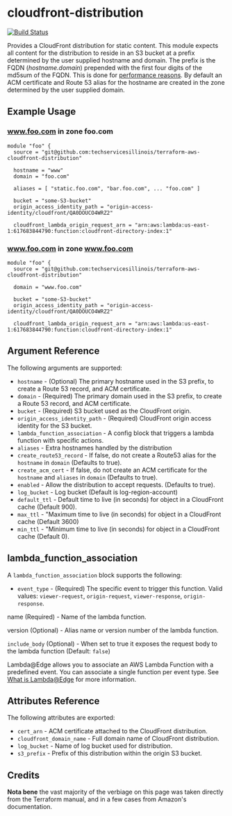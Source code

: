 # cloudfront-distribution

[![Build Status](https://drone.techservices.illinois.edu/api/badges/techservicesillinois/terraform-aws-cloudfront-distribution/status.svg)](https://drone.techservices.illinois.edu/techservicesillinois/terraform-aws-cloudfront-distribution)

Provides a CloudFront distribution for static content. This module
expects all content for the distribution to reside in an S3 bucket
at a prefix determined by the user supplied hostname and domain.
The prefix is the FQDN (*hostname.domain*) prepended with the first
four digits of the md5sum of the FQDN.  This is done for [performance
reasons](https://aws.amazon.com/blogs/aws/amazon-s3-performance-tips-tricks-seattle-hiring-event/).
By default an ACM certificate and Route 53 alias for the hostname
are created in the zone determined by the user supplied domain.

Example Usage
-----------------

### www.foo.com in zone foo.com

```hcl
module "foo" {
  source = "git@github.com:techservicesillinois/terraform-aws-cloudfront-distribution"

  hostname = "www"
  domain = "foo.com"

  aliases = [ "static.foo.com", "bar.foo.com", ... "foo.com" ]

  bucket = "some-S3-bucket"
  origin_access_identity_path = "origin-access-identity/cloudfront/QA0DOUCO4WRZ2"

  cloudfront_lambda_origin_request_arn = "arn:aws:lambda:us-east-1:617683844790:function:cloudfront-directory-index:1"
```

### www.foo.com in zone www.foo.com

```hcl
module "foo" {
  source = "git@github.com:techservicesillinois/terraform-aws-cloudfront-distribution"

  domain = "www.foo.com"

  bucket = "some-S3-bucket"
  origin_access_identity_path = "origin-access-identity/cloudfront/QA0DOUCO4WRZ2"

  cloudfront_lambda_origin_request_arn = "arn:aws:lambda:us-east-1:617683844790:function:cloudfront-directory-index:1"
```

Argument Reference
-----------------

The following arguments are supported:

* `hostname` - (Optional) The primary hostname used in the S3 prefix, to create a Route 53 record, and ACM certificate.
* `domain` - (Required) The primary domain used in the S3 prefix, to create a Route 53 record, and ACM certificate.
* `bucket` - (Required) S3 bucket used as the CloudFront origin.
* `origin_access_identity_path` - (Required) CloudFront origin access identity for the S3 bucket.
* `lambda_function_association` - A config block that triggers a lambda function with specific actions.
* `aliases` - Extra hostnames handled by the distribution
* `create_route53_record` - If false, do not create a Route53 alias for the `hostname` in `domain` (Defaults to true).
* `create_acm_cert` - If false, do not create an ACM certificate for the `hostname` and `aliases` in `domain` (Defaults to true).
* `enabled` - Allow the distribution to accept requests. (Defaults to true).
* `log_bucket` - Log bucket (Default is log-region-account)
* `default_ttl` - Default time to live (in seconds) for object in a CloudFront cache (Default 900).
* `max_ttl` - "Maximum time to live (in seconds) for object in a CloudFront cache (Default 3600)
* `min_ttl` - "Minimum time to live (in seconds) for object in a CloudFront cache (Default 0).


lambda_function_association
---------------------------

A `lambda_function_association` block supports the following:

* `event_type` - (Required) The specific event to trigger this
function. Valid values: `viewer-request`, `origin-request`,
`viewer-response`, `origin-response`.

name (Required) - Name of the lambda function.

version (Optional) - Alias name or version number of the lambda
function.

`include_body` (Optional) - When set to true it exposes the request
body to the lambda function (Default: `false`)

Lambda@Edge allows you to associate an AWS Lambda Function with a
predefined event. You can associate a single function per event
type. See
[What is Lambda@Edge](https://docs.aws.amazon.com/AmazonCloudFront/latest/DeveloperGuide/lambda-at-the-edge.html)
for more information.

Attributes Reference
--------------------

The following attributes are exported:

* `cert_arn` - ACM certificate attached to the CloudFront distribution.
* `cloudfront_domain_name` - Full domain name of CloudFront distribution.
* `log_bucket` - Name of log bucket used for distribution.
* `s3_prefix` - Prefix of this distribution within the origin S3 bucket.

Credits
--------------------

**Nota bene** the vast majority of the verbiage on this page was
taken directly from the Terraform manual, and in a few cases from
Amazon's documentation.
